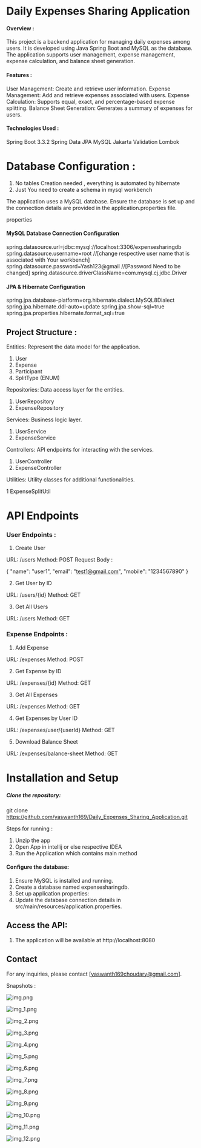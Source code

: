 # Daily Expenses Sharing Application

#### Overview :

This project is a backend application for managing daily expenses among users. It is developed using Java Spring Boot and MySQL as the database. The application supports user management, expense management, expense calculation, and balance sheet generation.

#### Features :

User Management: Create and retrieve user information.
Expense Management: Add and retrieve expenses associated with users.
Expense Calculation: Supports equal, exact, and percentage-based expense splitting.
Balance Sheet Generation: Generates a summary of expenses for users.


#### Technologies Used :

Spring Boot 3.3.2
Spring Data JPA
MySQL
Jakarta Validation
Lombok


# Database Configuration :

1. No tables Creation needed , everything is automated by hibernate
2. Just You need to create a schema in mysql workbench

The application uses a MySQL database. Ensure the database is set up and the connection details are provided in the application.properties file.

properties


#### MySQL Database Connection Configuration
spring.datasource.url=jdbc:mysql://localhost:3306/expensesharingdb
spring.datasource.username=root  //[change respective user name that is associated with Your workbench]
spring.datasource.password=Yash123@gmail  //[Password Need to be changed]
spring.datasource.driverClassName=com.mysql.cj.jdbc.Driver

#### JPA & Hibernate Configuration
spring.jpa.database-platform=org.hibernate.dialect.MySQL8Dialect
spring.jpa.hibernate.ddl-auto=update
spring.jpa.show-sql=true
spring.jpa.properties.hibernate.format_sql=true



## Project Structure :

Entities: Represent the data model for the application.

1. User
2. Expense
3. Participant
4. SplitType (ENUM)

Repositories: Data access layer for the entities.

1. UserRepository
2. ExpenseRepository

Services: Business logic layer.

1. UserService
2. ExpenseService

Controllers: API endpoints for interacting with the services.

1. UserController
2. ExpenseController

Utilities: Utility classes for additional functionalities.

1 ExpenseSplitUtil


# API Endpoints

### User Endpoints :

1. Create User

URL: /users
Method: POST
Request Body :

{
  "name": "user1",
  "email": "test1@gmail.com",
  "mobile": "1234567890"
}

2. Get User by ID

URL: /users/{id}
Method: GET

3. Get All Users

URL: /users
Method: GET



### Expense Endpoints :

1. Add Expense

URL: /expenses
Method: POST

2. Get Expense by ID

URL: /expenses/{id}
Method: GET

3. Get All Expenses

URL: /expenses
Method: GET

4. Get Expenses by User ID

URL: /expenses/user/{userId}
Method: GET


5. Download Balance Sheet

URL: /expenses/balance-sheet
Method: GET


# Installation and Setup

##### Clone the repository:

git clone https://github.com/yaswanth169/Daily_Expenses_Sharing_Application.git

Steps for running :

1. Unzip the app
2. Open App in intellij or else respective IDEA
3. Run the Application which contains main method 

#### Configure the database:

1. Ensure MySQL is installed and running.
2. Create a database named expensesharingdb.
3. Set up application properties:
4. Update the database connection details in src/main/resources/application.properties.

## Access the API:
1. The application will be available at http://localhost:8080

## Contact
For any inquiries, please contact [yaswanth169choudary@gmail.com].


Snapshots :

![img.png](img.png)

![img_1.png](img_1.png)

![img_2.png](img_2.png)

![img_3.png](img_3.png)

![img_4.png](img_4.png)

![img_5.png](img_5.png)

![img_6.png](img_6.png)

![img_7.png](img_7.png)

![img_8.png](img_8.png)

![img_9.png](img_9.png)

![img_10.png](img_10.png)

![img_11.png](img_11.png)

![img_12.png](img_12.png)

